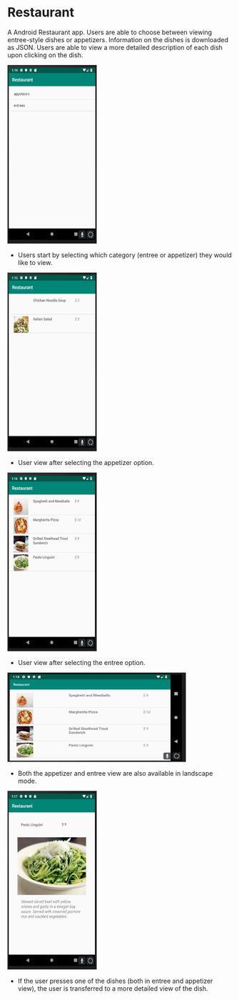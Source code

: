 # Restaurant

A Android Restaurant app. Users are able to choose between viewing entree-style dishes or appetizers. 
Information on the dishes is downloaded as JSON. Users are able to view a more detailed description of each dish upon clicking on the dish.

<img src="https://github.com/feetjeex/Week-6/blob/master/categoriesActivity.png" width="200" height="400" />

- Users start by selecting which category (entree or appetizer) they would like to view.

<img src="https://github.com/feetjeex/Week-6/blob/master/entreeActivity.png" width="200" height="400" />

- User view after selecting the appetizer option.

<img src="https://github.com/feetjeex/Week-6/blob/master/maincourseActivity.png" width="200" height="400" />

- User view after selecting the entree option.

<img src="https://github.com/feetjeex/Week-6/blob/master/maincourseActivityLandscape.png" width="400" height="200" />

- Both the appetizer and entree view are also available in landscape mode.

<img src="https://github.com/feetjeex/Week-6/blob/master/menuItemActivity.png" width="200" height="400" />

- If the user presses one of the dishes (both in entree and appetizer view), the user is transferred to a more detailed view of the dish.
